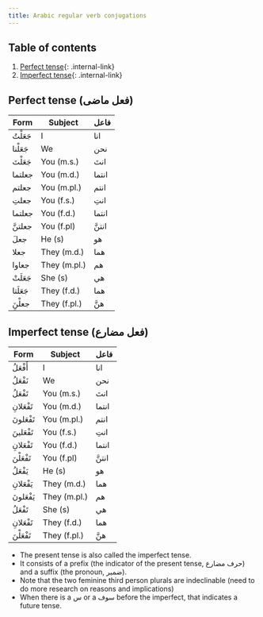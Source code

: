 ```yaml
---
title: Arabic regular verb conjugations
---
```


## Table of contents
1. [Perfect tense](#perfect){: .internal-link}
2. [Imperfect tense](#imperfect){: .internal-link}

## Perfect tense (فعل ماضى) <a name="perfect"></a>
| Form   | Subject      | فاعل  |
|--------|--------------|-------|
| جَعَلْتُ   | I            | انا   |
| جَعَلْنا  | We           | نحن   |
| جَعَلْتَ   | You (m.s.)   | انتَ   |
| جعلتما | You (m.d.)   | انتما |
| جعلتم  | You (m.pl.)  | انتم  |
| جعلتِ   | You (f.s.)   | انتِ   |
| جعلتما | You (f.d.)   | انتما |
| جعلتنَّ  | You (f.pl)   | انتنَّ  |
| جعلَ    | He (s)       | هو    |
| جعلا   | They (m.d.)  | هما   |
| جعاوا  | They (m.pl.) | هم    |
| جَعَلَتْ   | She (s)      | هي    |
| جَعَلَتا  | They (f.d.)  | هما   |
| جعلْنَِ   | They (f.pl.) | هنَّ    |

## Imperfect tense (فعل مضارع) <a name="imperfect"></a>

| Form   | Subject      | فاعل  |
|--------|--------------|-------|
| أَفْعَلُ   | I            | انا   |
| نَفْعَلُ   | We           | نحن   |
| تَفْعَلُ   | You (m.s.)   | انتَ   |
| تَفْعَلانِ | You (m.d.)   | انتما |
| تَفْعَلونَ | You (m.pl.)  | انتم  |
| تَفْعَلينَ | You (f.s.)   | انتِ   |
| تَفْعَلانِ | You (f.d.)   | انتما |
| تَفْعَلْنَ  | You (f.pl)   | انتنَّ  |
| يَفْعَلُ   | He (s)       | هو    |
| يَفْعَلانِ | They (m.d.)  | هما   |
| يَفْعَلونَ | They (m.pl.) | هم    |
| تَفْعَلُ   | She (s)      | هي    |
| تَفْعَلانِ | They (f.d.)  | هما   |
| تَفْعَلْنَ  | They (f.pl.) | هنَّ    |

- The present tense is also called the imperfect tense.
- It consists of a prefix (the indicator of the present tense, حرف مضارع) and a suffix (the pronoun, ضمير).
- Note that the two feminine third person plurals are indeclinable (need to do more research on reasons and implications)
- When there is a س or a سوف before the imperfect, that indicates a future tense.
